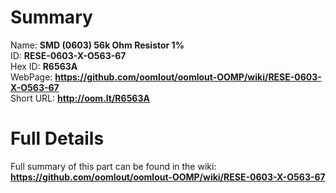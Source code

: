 
Summary
=================
  
Name: __SMD (0603) 56k Ohm Resistor 1%__    
ID: __RESE-0603-X-O563-67__   
Hex ID: __R6563A__   
WebPage: __https://github.com/oomlout/oomlout-OOMP/wiki/RESE-0603-X-O563-67__   
Short URL: __http://oom.lt/R6563A__   

Full Details
==========================
Full summary of this part can be found in the wiki:   
__https://github.com/oomlout/oomlout-OOMP/wiki/RESE-0603-X-O563-67__    

